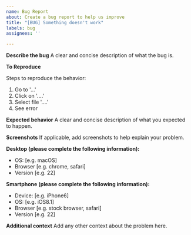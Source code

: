 ```yaml
---
name: Bug Report
about: Create a bug report to help us improve
title: "[BUG] Something doesn't work"
labels: bug
assignees: ''

---
```


**Describe the bug**
A clear and concise description of what the bug is.

**To Reproduce**
<!-- You can use https://codesandbox.io/s/react-dropzone-example-jq6d5?file=/src/App.js to get started and illustrate the issue you're experiencing. -->
Steps to reproduce the behavior:
1. Go to '...'
2. Click on '....'
3. Select file '....'
4. See error

**Expected behavior**
A clear and concise description of what you expected to happen.

**Screenshots**
If applicable, add screenshots to help explain your problem.

**Desktop (please complete the following information):**
 - OS: [e.g. macOS]
 - Browser [e.g. chrome, safari]
 - Version [e.g. 22]

**Smartphone (please complete the following information):**
 - Device: [e.g. iPhone6]
 - OS: [e.g. iOS8.1]
 - Browser [e.g. stock browser, safari]
 - Version [e.g. 22]

**Additional context**
Add any other context about the problem here.
